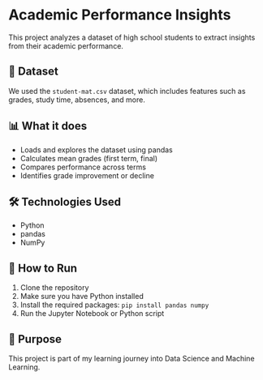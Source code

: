 # Academic Performance Insights

This project analyzes a dataset of high school students to extract insights from their academic performance.

## 📂 Dataset
We used the `student-mat.csv` dataset, which includes features such as grades, study time, absences, and more.

## 📊 What it does
- Loads and explores the dataset using pandas
- Calculates mean grades (first term, final)
- Compares performance across terms
- Identifies grade improvement or decline

## 🛠️ Technologies Used
- Python
- pandas
- NumPy

## 🚀 How to Run
1. Clone the repository
2. Make sure you have Python installed
3. Install the required packages: `pip install pandas numpy`
4. Run the Jupyter Notebook or Python script

## 🤝 Purpose
This project is part of my learning journey into Data Science and Machine Learning.
